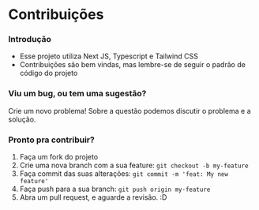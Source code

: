 # Contribuições

### Introdução

- Esse projeto utiliza Next JS, Typescript e Tailwind CSS
- Contribuições são bem vindas, mas lembre-se de seguir o padrão de código do projeto

### Viu um bug, ou tem uma sugestão?

Crie um novo problema! Sobre a questão podemos discutir o problema e a solução.

### Pronto pra contribuir?

1. Faça um fork do projeto
2. Crie uma nova branch com a sua feature: `git checkout -b my-feature`
3. Faça commit das suas alterações: `git commit -m 'feat: My new feature'`
4. Faça push para a sua branch: `git push origin my-feature`
5. Abra um pull request, e aguarde a revisão. :D
